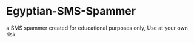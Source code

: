 # Egyptian-SMS-Spammer

a SMS spammer created for educational purposes only, Use at your own risk. 

